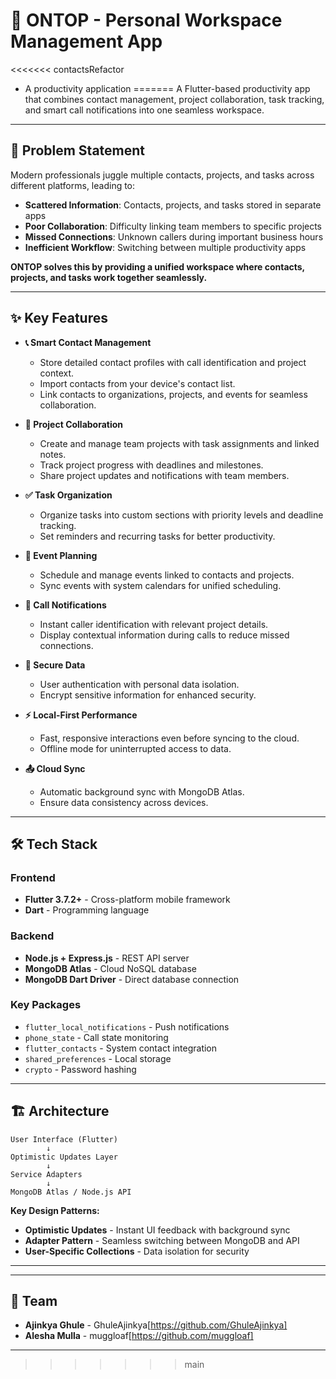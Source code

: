 # 📱 ONTOP - Personal Workspace Management App

<<<<<<< contactsRefactor
* A productivity application
=======
A Flutter-based productivity app that combines contact management, project collaboration, task tracking, and smart call notifications into one seamless workspace.

---

## 🧩 Problem Statement

Modern professionals juggle multiple contacts, projects, and tasks across different platforms, leading to:
- **Scattered Information**: Contacts, projects, and tasks stored in separate apps
- **Poor Collaboration**: Difficulty linking team members to specific projects
- **Missed Connections**: Unknown callers during important business hours
- **Inefficient Workflow**: Switching between multiple productivity apps

**ONTOP solves this by providing a unified workspace where contacts, projects, and tasks work together seamlessly.**

---

## ✨ Key Features

- **📞 Smart Contact Management**
  - Store detailed contact profiles with call identification and project context.
  - Import contacts from your device's contact list.
  - Link contacts to organizations, projects, and events for seamless collaboration.

- **🚀 Project Collaboration**
  - Create and manage team projects with task assignments and linked notes.
  - Track project progress with deadlines and milestones.
  - Share project updates and notifications with team members.

- **✅ Task Organization**
  - Organize tasks into custom sections with priority levels and deadline tracking.
  - Set reminders and recurring tasks for better productivity.

- **📅 Event Planning**
  - Schedule and manage events linked to contacts and projects.
  - Sync events with system calendars for unified scheduling.

- **🔔 Call Notifications**
  - Instant caller identification with relevant project details.
  - Display contextual information during calls to reduce missed connections.

- **🔐 Secure Data**
  - User authentication with personal data isolation.
  - Encrypt sensitive information for enhanced security.

- **⚡ Local-First Performance**
  - Fast, responsive interactions even before syncing to the cloud.
  - Offline mode for uninterrupted access to data.

- **📤 Cloud Sync**
  - Automatic background sync with MongoDB Atlas.
  - Ensure data consistency across devices.

---

## 🛠️ Tech Stack

### Frontend
- **Flutter 3.7.2+** - Cross-platform mobile framework
- **Dart** - Programming language

### Backend
- **Node.js + Express.js** - REST API server
- **MongoDB Atlas** - Cloud NoSQL database
- **MongoDB Dart Driver** - Direct database connection

### Key Packages
- `flutter_local_notifications` - Push notifications
- `phone_state` - Call state monitoring
- `flutter_contacts` - System contact integration
- `shared_preferences` - Local storage
- `crypto` - Password hashing

---

## 🏗️ Architecture

```
User Interface (Flutter)
        ↓
Optimistic Updates Layer
        ↓
Service Adapters
        ↓
MongoDB Atlas / Node.js API
```

**Key Design Patterns:**
- **Optimistic Updates** - Instant UI feedback with background sync
- **Adapter Pattern** - Seamless switching between MongoDB and API
- **User-Specific Collections** - Data isolation for security

---


---

## 👥 Team

- **Ajinkya Ghule** - GhuleAjinkya[https://github.com/GhuleAjinkya]
- **Alesha Mulla** - muggloaf[https://github.com/muggloaf]

---
>>>>>>> main
